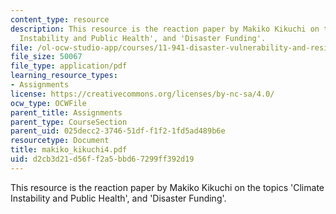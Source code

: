 ```yaml
---
content_type: resource
description: This resource is the reaction paper by Makiko Kikuchi on the topics 'Climate
  Instability and Public Health', and 'Disaster Funding'.
file: /ol-ocw-studio-app/courses/11-941-disaster-vulnerability-and-resilience-spring-2005/d2cb3d21d56ff2a5bbd67299ff392d19_makiko_kikuchi4.pdf
file_size: 50067
file_type: application/pdf
learning_resource_types:
- Assignments
license: https://creativecommons.org/licenses/by-nc-sa/4.0/
ocw_type: OCWFile
parent_title: Assignments
parent_type: CourseSection
parent_uid: 025decc2-3746-51df-f1f2-1fd5ad489b6e
resourcetype: Document
title: makiko_kikuchi4.pdf
uid: d2cb3d21-d56f-f2a5-bbd6-7299ff392d19
---
```

This resource is the reaction paper by Makiko Kikuchi on the topics 'Climate Instability and Public Health', and 'Disaster Funding'.